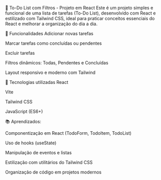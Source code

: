 📝 To-Do List com Filtros - Projeto em React
Este é um projeto simples e funcional de uma lista de tarefas (To-Do List), desenvolvido com React e estilizado com Tailwind CSS, ideal para praticar conceitos essenciais do React e melhorar a organização do dia a dia.

🚀 Funcionalidades
Adicionar novas tarefas

Marcar tarefas como concluídas ou pendentes

Excluir tarefas

Filtros dinâmicos: Todas, Pendentes e Concluídas

Layout responsivo e moderno com Tailwind

🧠 Tecnologias utilizadas
React

Vite

Tailwind CSS

JavaScript (ES6+)

📚 Aprendizados:


Componentização em React (TodoForm, TodoItem, TodoList)

Uso de hooks (useState)

Manipulação de eventos e listas

Estilização com utilitários do Tailwind CSS

Organização de código em projetos modernos
